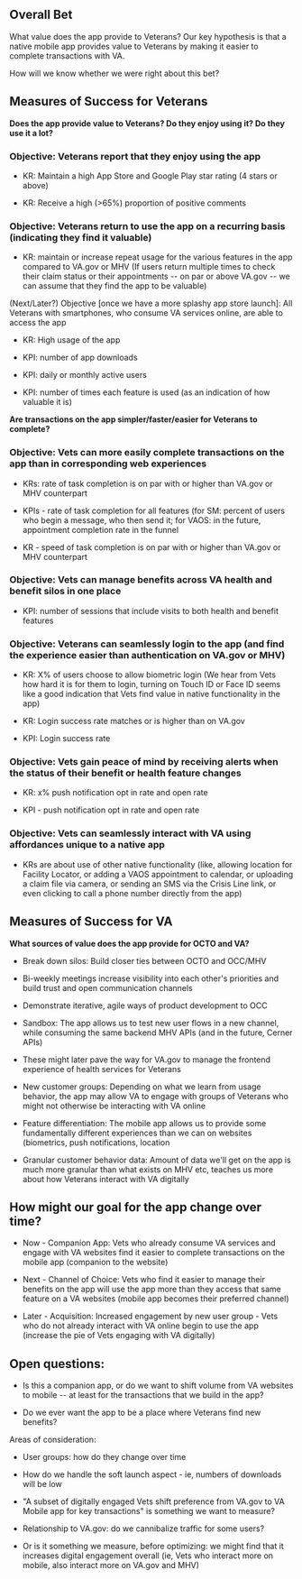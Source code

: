 
## Overall Bet

What value does the app provide to Veterans? Our key hypothesis is that a native  mobile app provides value to Veterans by making it easier to complete transactions with VA.

How will we know whether we were right about this bet?

## Measures of Success for Veterans

**Does the app provide value to Veterans? Do they enjoy using it? Do they use it a lot?**

### Objective: Veterans report that they enjoy using the app

-   KR: Maintain a high App Store and Google Play star rating (4 stars or above)

-   KR: Receive a high (>65%) proportion of positive comments

### Objective: Veterans return to use the app on a recurring basis (indicating they find it valuable)

-   KR: maintain or increase repeat usage for the various features in the app compared to VA.gov or MHV (If users return multiple times to check their claim status or their appointments -- on par or above VA.gov -- we can assume that they find the app to be valuable)

(Next/Later?) Objective [once we have a more splashy app store launch]: All Veterans with smartphones, who consume VA services online, are able to access the app

-   KR: High usage of the app

-   KPI: number of app downloads

-   KPI: daily or monthly active users

-   KPI: number of times each feature is used (as an indication of how valuable it is)

**Are transactions on the app simpler/faster/easier for Veterans to complete?**

### Objective: Vets can more easily complete transactions on the app than in corresponding web experiences

-   KRs: rate of task completion is on par with or higher than VA.gov or MHV counterpart

-   KPIs - rate of task completion for all features (for SM: percent of users who begin a message, who then send it; for VAOS: in the future, appointment completion rate in the funnel

-   KR - speed of task completion is on par with or higher than VA.gov or MHV counterpart

### Objective: Vets can manage benefits across VA health and benefit silos in one place

-   KPI: number of sessions that include visits to both health and benefit features

### Objective: Veterans can seamlessly login to the app (and find the experience easier than authentication on VA.gov or MHV)

-   KR: X% of users choose to allow biometric login (We hear from Vets how hard it is for them to login, turning on Touch ID or Face ID seems like a good indication that Vets find value in native functionality in the app)

-   KR: Login success rate matches or is higher than on VA.gov

-   KPI: Login success rate

### Objective: Vets gain peace of mind by receiving alerts when the status of their benefit or health feature changes

-   KR: x% push notification opt in rate and open rate

-   KPI - push notification opt in rate and open rate

### Objective: Vets can seamlessly interact with VA using affordances unique to a native app

-   KRs are about use of other native functionality (like, allowing location for Facility Locator, or adding a VAOS appointment to calendar, or uploading a claim file via camera, or sending an SMS via the Crisis Line link, or even clicking to call a phone number directly from the app)

## Measures of Success for VA
**What sources of value does the app provide for OCTO and VA?**

-   Break down silos: Build closer ties between OCTO and OCC/MHV

-   Bi-weekly meetings increase visibility into each other's priorities and build trust and open communication channels

-   Demonstrate iterative, agile ways of product development to OCC

-   Sandbox: The app allows us to test new user flows in a new channel, while consuming the same backend MHV APIs (and in the future, Cerner APIs)

-   These might later pave the way for VA.gov to manage the frontend experience of health services for Veterans

-   New customer groups: Depending on what we learn from usage behavior, the app may allow VA to engage with groups of Veterans who might not otherwise be interacting with VA online

-   Feature differentiation: The mobile app allows us to provide some fundamentally different experiences than we can on websites (biometrics, push notifications, location

-   Granular customer behavior data: Amount of data we'll get on the app is much more granular than what exists on MHV etc, teaches us more about how Veterans interact with VA digitally

## How might our goal for the app change over time?

-   Now - Companion App: Vets who already consume VA services and engage with VA websites find it easier to complete transactions on the mobile app (companion to the website)

-   Next - Channel of Choice: Vets who find it easier to manage their benefits on the app will use the app more than they access that same feature on a VA websites (mobile app becomes their preferred channel)

-   Later - Acquisition: Increased engagement by new user group - Vets who do not already interact with VA online begin to use the app (increase the pie of Vets engaging with VA digitally)

## Open questions:

-   Is this a companion app, or do we want to shift volume from VA websites to mobile -- at least for the transactions that we build in the app?

-   Do we ever want the app to be a place where Veterans find new benefits?

Areas of consideration:

-   User groups: how do they change over time

-   How do we handle the soft launch aspect - ie, numbers of downloads will be low

-   "A subset of digitally engaged Vets shift preference from VA.gov to VA Mobile app for key transactions" is something we want to measure?

-   Relationship to VA.gov: do we cannibalize traffic for some users?

-   Or is it something we measure, before optimizing: we might find that it increases digital engagement overall (ie, Vets who interact more on mobile, also interact more on VA.gov and MHV)

